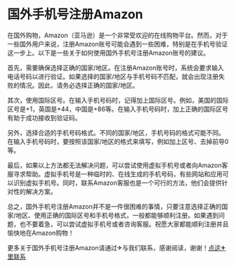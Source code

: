 # 国外手机号注册Amazon

在国外购物，Amazon（亚马逊）是一个非常受欢迎的在线购物平台。然而，对于一些国外用户来说，注册Amazon账号可能会遇到一些困难，特别是在手机号验证这一步上。以下是一些关于如何使用国外手机号注册Amazon账号的建议。

首先，需要确保选择正确的国家/地区。在注册Amazon账号时，系统会要求输入电话号码以进行验证。如果选择的国家/地区与手机号码不匹配，就会出现注册失败的情况。因此，请务必选择正确的国家/地区。

其次，使用国际区号。在输入手机号码时，记得加上国际区号。例如，美国的国际区号是+1，英国是+44，中国是+86等。在输入手机号码时，加上正确的国际区号有助于成功接收到验证码。

另外，选择合适的手机号码格式。不同的国家/地区，手机号码的格式可能不同。在输入手机号码时，要按照该国家/地区的格式来填写，例如加上区号、去掉前导0等。

最后，如果以上方法都无法解决问题，可以尝试使用虚拟手机号或者向Amazon客服寻求帮助。虚拟手机号是一种临时的、在线生成的手机号码，有些网站和应用可以识别虚拟手机号。同时，联系Amazon客服也是一个可行的方法，他们会提供针对性的解决方案。

总之，国外手机号注册Amazon并不是一件很困难的事情，只要注意选择正确的国家/地区、使用正确的国际区号和手机号格式，一般都能够顺利注册。如果遇到问题，也不要着急，可以尝试虚拟手机号或者咨询客服。祝愿大家都能顺利注册并且愉快地在Amazon购物！

更多关于国外手机号注册Amazon请通过✈与我们联系，感谢阅读，谢谢！[点这✈里联系](https://a.k02.cc)